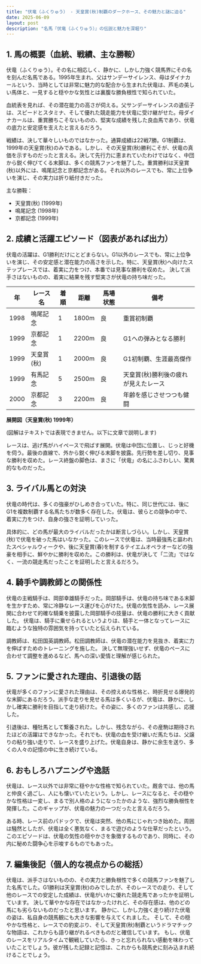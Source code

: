```yaml
---
title: "伏竜（ふくりゅう） - 天皇賞(秋)制覇のダークホース、その魅力と謎に迫る"
date: 2025-06-09
layout: post
description: "名馬『伏竜（ふくりゅう）』の伝説と魅力を深堀り"
---
```


## 1. 馬の概要（血統、戦績、主な勝鞍）

伏竜（ふくりゅう）。その名に相応しく、静かに、しかし力強く競馬界にその名を刻んだ名馬である。1995年生まれ、父はサンデーサイレンス、母はダイナカールという、当時としては非常に魅力的な配合から生まれた伏竜は、芦毛の美しい馬体と、一見すると穏やかな気性とは裏腹な勝負根性で知られていた。

血統表を見れば、その潜在能力の高さが伺える。父サンデーサイレンスの遺伝子は、スピードとスタミナ、そして優れた競走能力を伏竜に受け継がせた。母ダイナカールは、重賞勝ちこそないものの、堅実な成績を残した良血馬であり、伏竜の底力と安定感を支えたと言えるだろう。

戦績は、決して華々しいものではなかった。通算成績は22戦7勝。G1制覇は、1999年の天皇賞(秋)のみである。しかし、その天皇賞(秋)勝利こそが、伏竜の真価を示すものだったと言える。決して先行力に恵まれていたわけではなく、中団から鋭く伸びてくる末脚は、多くの競馬ファンを魅了した。重賞勝利は天皇賞(秋)以外には、鳴尾記念と京都記念がある。それ以外のレースでも、常に上位争いを演じ、その実力は折り紙付きだった。

主な勝鞍：

* 天皇賞(秋) (1999年)
* 鳴尾記念 (1998年)
* 京都記念 (1999年)


## 2. 成績と活躍エピソード（図表があれば出力）

伏竜の活躍は、G1勝利だけにとどまらない。G1以外のレースでも、常に上位争いを演じ、その安定感と潜在能力の高さを示した。特に、天皇賞(秋)へ向けたステップレースでは、着実に力をつけ、本番では見事な勝利を収めた。  決して派手さはないものの、着実に結果を残す堅実さが伏竜の持ち味だった。

| 年 | レース名           | 着順 | 距離 | 馬場状態 | 備考                               |
|---|--------------------|-----|-----|---------|------------------------------------|
| 1998 | 鳴尾記念           | 1   | 1800m | 良       | 重賞初制覇                             |
| 1999 | 京都記念           | 1   | 2200m | 良       | G1への弾みとなる勝利                     |
| 1999 | 天皇賞(秋)         | 1   | 2000m | 良       | G1初制覇、生涯最高傑作                 |
| 1999 | 有馬記念           | 5   | 2500m | 良       | 天皇賞(秋)勝利後の疲れが見えたレース     |
| 2000 | 京都記念           | 3   | 2200m | 良       | 年齢を感じさせつつも健闘               |


**展開図（天皇賞(秋) 1999年）**

(図解はテキストでは表現できません。以下に文章で説明します)

レースは、逃げ馬がハイペースで飛ばす展開。伏竜は中団に位置し、じっと好機を伺う。最後の直線で、外から鋭く伸びる末脚を披露。先行勢を差し切り、見事な勝利を収めた。レース終盤の脚色は、まさに「伏竜」の名にふさわしい、驚異的なものだった。


## 3. ライバル馬との対決

伏竜の時代は、多くの強豪がひしめき合っていた。特に、同じ世代には、後にG1を複数制覇する名馬たちが数多く存在した。伏竜は、彼らとの競争の中で、着実に力をつけ、自身の強さを証明していった。

具体的に、どの馬が最大のライバルだったかは断言しづらい。しかし、天皇賞(秋)で伏竜を破った馬はいなかった。このレースで伏竜は、当時最強馬と謳われたスペシャルウィークや、後に天皇賞(春)を制するテイエムオペラオーなどの強豪を相手に、鮮やかに勝利を収めた。この勝利は、伏竜が決して「二流」ではなく、一流の競走馬だったことを証明したと言えるだろう。


## 4. 騎手や調教師との関係性

伏竜の主戦騎手は、岡部幸雄騎手だった。岡部騎手は、伏竜の持ち味である末脚を生かすため、常に冷静なレース運びを心がけた。伏竜の気性を読み、レース展開に合わせて的確な騎乗を披露した岡部騎手の技量は、伏竜の勝利に大きく貢献した。  伏竜は、騎手に乗せられるというよりは、騎手と一体となってレースに臨むような独特の雰囲気を持っていたと伝えられている。

調教師は、松田国英調教師。松田調教師は、伏竜の潜在能力を見抜き、着実に力を伸ばすためのトレーニングを施した。  決して無理強いせず、伏竜のペースに合わせて調整を進めるなど、馬への深い愛情と理解が感じられた。


## 5. ファンに愛された理由、引退後の話

伏竜が多くのファンに愛された理由は、その控えめな性格と、時折見せる爆発的な末脚にあるだろう。派手な走りを見せる馬は多くいるが、伏竜は、静かに、しかし確実に勝利を目指して走り続けた。その姿に、多くのファンは共感し、応援した。

引退後は、種牡馬として繋養された。しかし、残念ながら、その産駒は期待されたほどの活躍はできなかった。それでも、伏竜の血を受け継いだ馬たちは、父譲りの粘り強い走りで、レースを盛り上げた。伏竜自身は、静かに余生を送り、多くの人々の記憶の中に生き続けている。


## 6. おもしろハプニングや逸話

伏竜は、レース以外では非常に穏やかな性格で知られていた。厩舎では、他の馬と仲良く過ごし、人にも懐いていたという。しかし、レースになると、その穏やかな性格は一変し、まるで別人格のようになったかのような、強烈な勝負根性を発揮した。このギャップが、伏竜の魅力の一つだったと言えるだろう。

ある時、レース前のパドックで、伏竜は突然、他の馬にじゃれつき始めた。周囲は騒然としたが、伏竜は全く悪気なく、まるで遊びのような仕草だったという。このエピソードは、伏竜の気性の穏やかさを象徴するものであり、同時に、その内に秘めた闘争心を示唆するものでもあった。


## 7. 編集後記（個人的な視点からの総括）

伏竜は、派手さはないものの、その実力と勝負根性で多くの競馬ファンを魅了した名馬でした。G1勝利は天皇賞(秋)のみでしたが、そのレースでの走り、そして他のレースでの安定した成績は、伏竜がいかに優れた競走馬であったかを証明しています。  決して華やかな存在ではなかったけれど、その存在感は、他のどの馬にも劣らないものだったと思います。  静かに、しかし力強く走り続けた伏竜の姿は、私自身の競馬観にも大きな影響を与えてくれました。  そして、その穏やかな性格と、レースでの豹変ぶり、そして天皇賞(秋)制覇というドラマチックな物語は、これからも語り継がれるべきものだと確信しています。  もし、伏竜のレースをリアルタイムで観戦していたら、きっと忘れられない感動を味わっていたことでしょう。彼が残した記録と記憶は、これからも競馬史に刻み込まれ続けることでしょう。
